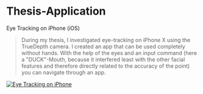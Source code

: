 # Thesis-Application
Eye Tracking on iPhone (iOS)

> During my thesis, I investigated eye-tracking on iPhone X using the TrueDepth camera. I created an app that can be used completely without hands. With the help of the eyes and an input command (here a "DUCK"-Mouth, because it interfered least with the other facial features and therefore directly related to the accuracy of the point) you can navigate through an app.


[![Eye Tracking on iPhone](https://img.youtube.com/vi/wdgtq-F64Xw/0.jpg)](https://www.youtube.com/watch?v=wdgtq-F64Xw)

